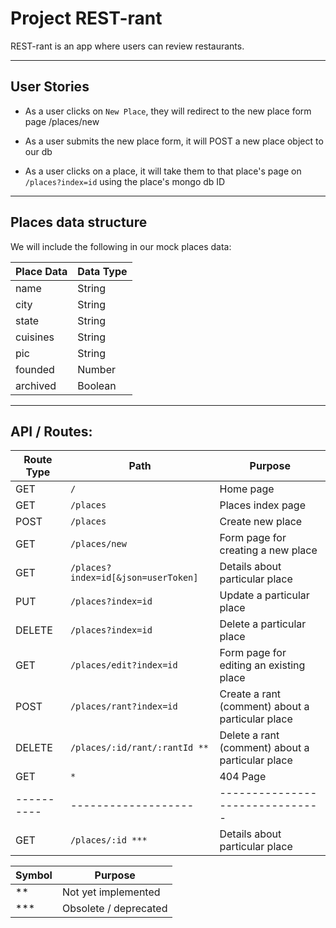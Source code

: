 # Project REST-rant

REST-rant is an app where users can review restaurants.

***

## User Stories




- As a user clicks on `New Place`, they will redirect to the new place form page /places/new
- As a user submits the new place form, it will POST a new place object to our db

- As a user clicks on a place, it will take them to that place's page on `/places?index=id` using the place's mongo db ID


***

## Places data structure

We will include the following in our mock places data:

| Place Data | Data Type |
| ---------- | --------- |
| name | String |
| city | String |
| state | String |
| cuisines | String |
| pic | String |
| founded | Number |
| archived | Boolean |

***

## API / Routes:

| Route Type | Path | Purpose |
| ---------- | ------------------- | ------------------------------- |
| GET | `/` | Home page |
| GET | `/places` | Places index page |
| POST | `/places` | Create new place |
| GET | `/places/new` | Form page for creating a new place |
| GET | `/places?index=id[&json=userToken]` | Details about particular place |
| PUT | `/places?index=id` | Update a particular place |
| DELETE | `/places?index=id` | Delete a particular place |
| GET | `/places/edit?index=id` | Form page for editing an existing place |
| POST | `/places/rant?index=id` | Create a rant (comment) about a particular place |
| DELETE | `/places/:id/rant/:rantId ** ` | Delete a rant (comment) about a particular place |
| GET | `*` | 404 Page |
| ---------- | ------------------- | ------------------------------- |
| GET | `/places/:id ***` | Details about particular place |

| Symbol | Purpose |
| ----- | ----- |
| ** | Not yet implemented |
| *** | Obsolete / deprecated |